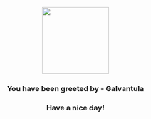 <p align="center">
            <img src="https://raw.githubusercontent.com/PokeAPI/sprites/master/sprites/pokemon/596.png" width="150" height="150">
          </p>
          <h3 align="center">You have been greeted by - <b>Galvantula</b></h3>
          <h3 align="center">Have a nice day!</h3>
        